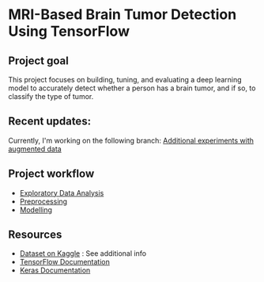# MRI-Based Brain Tumor Detection Using TensorFlow

## Project goal

This project focuses on building, tuning, and evaluating a deep learning model to accurately detect whether a person has a brain tumor, and if so, to classify the type of tumor.

## Recent updates:

Currently, I'm working on the following branch: [Additional experiments with augmented data](https://github.com/dabokva/Tumor_Detection_MRI/tree/aug_add_training)

## Project workflow

- [Exploratory Data Analysis](notebooks/exploratory_analysis.ipynb)
- [Preprocessing](notebooks/preprocessing.ipynb)
- [Modelling](notebooks/modelling.ipynb)

## Resources

- [Dataset on Kaggle](https://www.kaggle.com/datasets/masoudnickparvar/brain-tumor-mri-dataset) : See additional info
- [TensorFlow Documentation](https://www.tensorflow.org/)
- [Keras Documentation](https://keras.io/guides/)
